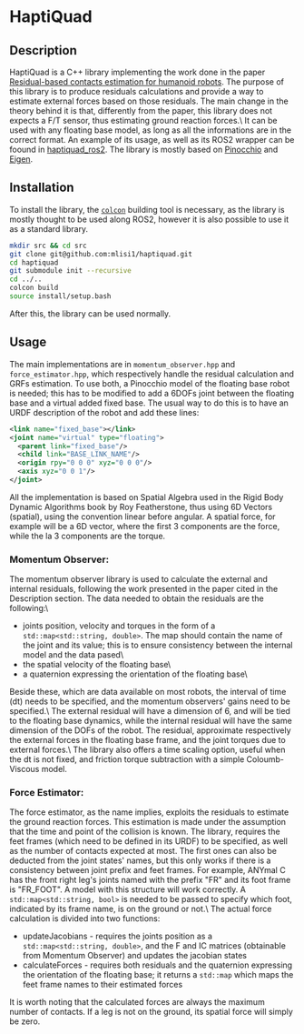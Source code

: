 # HaptiQuad
## Description
HaptiQuad is a C++ library implementing the work done in the paper [Residual-based contacts estimation for humanoid robots](https://ieeexplore.ieee.org/document/7803308). 
The purpose of this library is to produce residuals calculations and provide a way to estimate external forces based on those residuals.
The main change in the theory behind it is that, differently from the paper, this library does not expects a F/T sensor, thus estimating ground reaction forces.\\
It can be used with any floating base model, as long as all the informations are in the correct format. An example of its usage, as well as its ROS2 wrapper can be foound in [haptiquad_ros2](https://github.com/mlisi1/haptiquad_ros2/tree/main).
The library is mostly based on [Pinocchio](https://github.com/stack-of-tasks/pinocchio) and [Eigen](https://eigen.tuxfamily.org/index.php?title=Main_Page).

## Installation
To install the library, the [`colcon`](https://colcon.readthedocs.io/en/released/) building tool is necessary, as the library is mostly thought to be used along ROS2, however it is also possible to use it as a standard library.
```bash
mkdir src && cd src
git clone git@github.com:mlisi1/haptiquad.git
cd haptiquad
git submodule init --recursive
cd ../..
colcon build
source install/setup.bash
```
After this, the library can be used normally.

## Usage

The main implementations are in `momentum_observer.hpp` and `force_estimator.hpp`, which respectively handle the residual calculation and GRFs estimation. To use both, a Pinocchio model of the floating base robot is needed; this has to be modified to add a 6DOFs joint between the floating base and a virtual added fixed base. The usual way to do this is to have an URDF description of the robot and add these lines:
```XML
<link name="fixed_base"></link>
<joint name="virtual" type="floating">
  <parent link="fixed_base"/>
  <child link="BASE_LINK_NAME"/>
  <origin rpy="0 0 0" xyz="0 0 0"/>
  <axis xyz="0 0 1"/>
</joint>
```
All the implementation is based on Spatial Algebra used in the Rigid Body Dynamic Algorithms book by Roy Featherstone, thus using 6D Vectors (spatial), using the convention linear before angular. A spatial force, for example will be a 6D vector, where the first 3 components are the force, while the la 3 components are the torque.

### Momentum Observer:
The momentum observer library is used to calculate the external and internal residuals, following the work presented in the paper cited in the Description section. The data needed to obtain the residuals are the following:\\
+ joints position, velocity and torques in the form of a `std::map<std::string, double>`. The map should contain the name of the joint and its value; this is to ensure consistency between the internal model and the data pased\\
+ the spatial velocity of the floating base\\
+ a quaternion expressing the orientation of the floating base\\

Beside these, which are data available on most robots, the interval of time (dt) needs to be specified, and the momentum observers' gains need to be specified.\\
The external residual will have a dimension of 6, and will be tied to the floating base dynamics, while the internal residual will have the same dimension of the DOFs of the robot. The residual, approximate respectively the external forces in the floating base frame, and the joint torques due to external forces.\\
The library also offers a time scaling option, useful when the dt is not fixed, and friction torque subtraction with a simple Coloumb-Viscous model.

### Force Estimator:
The force estimator, as the name implies, exploits the residuals to estimate the ground reaction forces. This estimation is made under the assumption that the time and point of the collision is known. The library, requires the feet frames (which need to be defined in its URDF) to be specified, as well as the number of contacts expected at most. The first ones can also be deducted from the joint states' names, but this only works if there is a consistency between joint prefix and feet frames. For example, ANYmal C has the front right leg's joints named with the prefix "FR" and its foot frame is "FR_FOOT". A model with this structure will work correctly. A `std::map<std::string, bool>` is needed to be passed to specify which foot, indicated by its frame name, is on the ground or not.\\
The actual force calculation is divided into two functions:
+ updateJacobians - requires the joints position as a `std::map<std::string, double>`, and the F and IC matrices (obtainable from Momentum Observer) and updates the jacobian states
+ calculateForces - requires both residuals and the quaternion expressing the orientation of the floating base; it returns a `std::map` which maps the feet frame names to their estimated forces

It is worth noting that the calculated forces are always the maximum number of contacts. If a leg is not on the ground, its spatial force will simply be zero.
